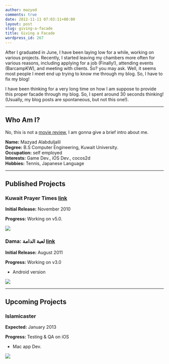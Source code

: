 ```yaml
---
author: mazyod
comments: true
date: 2012-11-11 07:03:11+00:00
layout: post
slug: giving-a-facade
title: Giving a Facade
wordpress_id: 267
---
```


After I graduated in June, I have been laying low for a while, working on various projects. Recently, I started leaving my chambers more often for various reasons, including applying for a job (Finally!), attending events (BarcampKW), and meeting with clients. So? you may ask. Well, it seems most people I meet end up trying to know me through my blog. So, I have to fix my blog!

I have been thinking for a very long time on how I am suppose to provide this proper facade through my blog. So, I spent around 30 seconds thinking! (Usually, my blog posts are spontaneous, but not this one!).


* * *


## Who Am I?


No, this is not a [movie review](http://www.imdb.com/title/tt0127357/), I am gonna give a brief intro about me.


**Name:** Mazyad Alabduljalil <br />
**Degree:** B.S Computer Engineering, Kuwait University. <br />
**Occupation:** self employed <br />
**Interests:** Game Dev., iOS Dev., cocos2d <br />
**Hobbies:** Tennis, Japanese Language <br />


* * *


## Published Projects


### Kuwait Prayer Times [link](https://itunes.apple.com/kw/app/kuwait-prayer-times/id395107915?mt=8)


**Initial Release:** November 2010

**Progress:** Working on v5.0.


[![](http://mazyod.files.wordpress.com/2012/11/default2x.png)](http://mazyod.files.wordpress.com/2012/11/default2x.png)


### Dama: لعبة الدامة [link](https://itunes.apple.com/us/app/id442570707?ls=1&mt=8)

**Initial Release:** August 2011


**Progress:** Working on v3.0


+ Android version


[![](http://mazyod.files.wordpress.com/2012/11/screenshot-2011-07-02-13-06-56.png)](http://mazyod.files.wordpress.com/2012/11/screenshot-2011-07-02-13-06-56.png)


* * *


## Upcoming Projects


### Islamicaster


**Expected:** January 2013


**Progress:** Testing & QA on iOS


+ Mac app Dev.


[![](http://mazyod.files.wordpress.com/2012/11/project_facade.jpg?w=225)](http://mazyod.files.wordpress.com/2012/11/project_facade.jpg)

